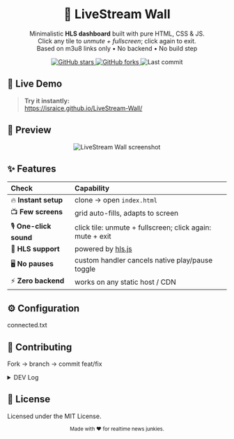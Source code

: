 <!-- -------------------------------------------------- -->
<!-- README.md • LiveStream Wall • ©YOU • MIT License - -->
<!-- -------------------------------------------------- -->

<h1 align="center">🧩 LiveStream Wall</h1>

<p align="center">
  Minimalistic <b>HLS dashboard</b> built with pure&nbsp;HTML, CSS & JS.<br/>
  Click any tile to <i>unmute + fullscreen</i>; click again to exit.<br/>
  Based on m3u8 links only • No backend • No build step<br/>
</p>

<!-- -------------------------------------------------- -->
<!-- -----------------GitHub badges-------------------- -->
<!-- -------------------------------------------------- -->

<p align="center">
  <a href="https://github.com/israice/LiveStream-Wall/stargazers">
    <img alt="GitHub stars" src="https://img.shields.io/github/stars/israice/LiveStream-Wall?style=for-the-badge&logo=github" />
  </a>
  <a href="https://github.com/israice/LiveStream-Wall/forks">
    <img alt="GitHub forks" src="https://img.shields.io/github/forks/israice/LiveStream-Wall?style=for-the-badge&logo=github" />
  </a>
  <img alt="Last commit" src="https://img.shields.io/github/last-commit/israice/LiveStream-Wall?style=for-the-badge" />
</p>


<!-- -------------------------------------------------- -->
<!-- ----------------link to DEMO---------------------- -->
<!-- -------------------------------------------------- -->

## 🚀 Live Demo

> **Try it instantly:**  
> https://israice.github.io/LiveStream-Wall/

<!-- -------------------------------------------------- -->
<!-- ----------------Screenshot Preview---------------- -->
<!-- -------------------------------------------------- -->

## 📸 Preview

<p align="center">
  <img src="https://i.postimg.cc/nr8PwWmk/screenshot.png" alt="LiveStream Wall screenshot">
</p>

<!-- -------------------------------------------------- -->
<!-- ----------------Features Table-------------------- -->
<!-- -------------------------------------------------- -->

## ✨ Features

| Check | Capability |
| :---- | :--------- |
| 🔥 **Instant setup** | clone → open `index.html` |
| 📺 **Few screens** | grid auto-fills, adapts to screen |
| 🎙 **One-click sound** | click tile: unmute + fullscreen; click again: mute + exit |
| 📡 **HLS support** | powered by <a href="https://github.com/video-dev/hls.js/">hls.js</a> |
| 🖥 **No pauses** | custom handler cancels native play/pause toggle |
| ⚡ **Zero backend**   | works on any static host / CDN |

<!-- -------------------------------------------------- -->
<!-- ----------------Configuration--------------------- -->
<!-- -------------------------------------------------- -->

## ⚙️ Configuration

connected.txt

<!-- -------------------------------------------------- -->
<!-- ----------------Contributing---------------------- -->
<!-- -------------------------------------------------- -->

## 🤝 Contributing

Fork → branch → commit feat/fix

<!-- -------------------------------------------------- -->
<!-- ----------------hide log-------------------------- -->
<!-- -------------------------------------------------- -->

<details>
  <summary>DEV Log</summary>

### v0.0.1

- Project Started date 2025.06.17
- added index.html
- added README.md with all needed
- added screenshot.png to README.md
- v0.0.1 all tested and works

### v0.0.2

- name of the repo updated in README.md
- screenshot uploaded to free hosting
- 2 dead links replaced

### FUTURE PLANS

- create and connect github pages for deployment 
- add scrolling to move all screen left and right
- create script to get all m3u8 from the source at once

### SOURCE

https://github.com/Free-TV/IPTV/tree/master/lists


<!-- -------------------------------------------------- -->
<!-- ----------------Github CHEATSHEET----------------- -->
<!-- -------------------------------------------------- -->

<details>
  <summary>Github CHEATSHEET</summary>

## Load last updates and replace existing local files

git fetch origin; git reset --hard origin/master; git clean -fd

## Select a hash from the last 10 commits

git log --oneline -n 10

## Use the hash to get that exact version locally

git fetch origin; git checkout master; git reset --hard 1eaef8b; git clean -fdx

## Update repository

git add .  
git commit -m "2 dead links replaced"  
git push

</details>

</details>

<!-- -------------------------------------------------- -->
<!-- ----------------License--------------------------- -->
<!-- -------------------------------------------------- -->

## 📄 License

Licensed under the MIT License.

<p align="center"><sub>Made with ❤️ for realtime news junkies.</sub></p>
